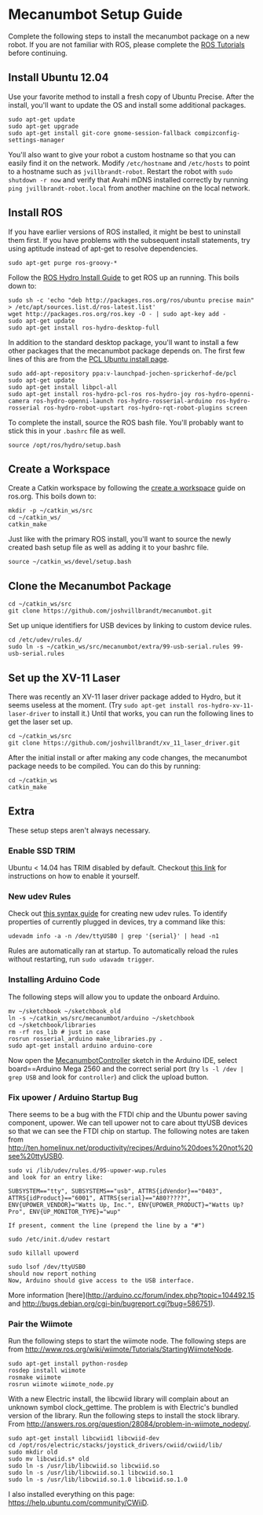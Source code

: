 Mecanumbot Setup Guide
======================

Complete the following steps to install the mecanumbot package on a new robot. If you are not familiar with ROS, please complete the [ROS Tutorials](http://wiki.ros.org/ROS/Tutorials) before continuing.

## Install Ubuntu 12.04

Use your favorite method to install a fresh copy of Ubuntu Precise. After the install, you'll want to update the OS and install some additional packages.

    sudo apt-get update
    sudo apt-get upgrade
    sudo apt-get install git-core gnome-session-fallback compizconfig-settings-manager

You'll also want to give your robot a custom hostname so that you can easily find it on the network. Modify `/etc/hostname` and `/etc/hosts` to point to a hostname such as `jvillbrandt-robot`. Restart the robot with `sudo shutdown -r now` and verify that Avahi mDNS installed correctly by running `ping jvillbrandt-robot.local` from another machine on the local network.

## Install ROS

If you have earlier versions of ROS installed, it might be best to uninstall them first. If you have problems with the subsequent install statements, try using aptitude instead of apt-get to resolve dependencies.

    sudo apt-get purge ros-groovy-*

Follow the [ROS Hydro Install Guide](http://wiki.ros.org/hydro/Installation/Ubuntu) to get ROS up an running. This boils down to:

    sudo sh -c 'echo "deb http://packages.ros.org/ros/ubuntu precise main" > /etc/apt/sources.list.d/ros-latest.list'
    wget http://packages.ros.org/ros.key -O - | sudo apt-key add -
    sudo apt-get update
    sudo apt-get install ros-hydro-desktop-full

In addition to the standard desktop package, you'll want to install a few other packages that the mecanumbot package depends on. The first few lines of this are from the [PCL Ubuntu install page](http://pointclouds.org/downloads/linux.html).

    sudo add-apt-repository ppa:v-launchpad-jochen-sprickerhof-de/pcl
    sudo apt-get update
    sudo apt-get install libpcl-all
    sudo apt-get install ros-hydro-pcl-ros ros-hydro-joy ros-hydro-openni-camera ros-hydro-openni-launch ros-hydro-rosserial-arduino ros-hydro-rosserial ros-hydro-robot-upstart ros-hydro-rqt-robot-plugins screen

To complete the install, source the ROS bash file. You'll probably want to stick this in your `.bashrc` file as well.

    source /opt/ros/hydro/setup.bash

## Create a Workspace

Create a Catkin workspace by following the [create a workspace](http://wiki.ros.org/catkin/Tutorials/create_a_workspace) guide on ros.org. This boils down to:

    mkdir -p ~/catkin_ws/src
    cd ~/catkin_ws/
    catkin_make

Just like with the primary ROS install, you'll want to source the newly created bash setup file as well as adding it to your bashrc file.

    source ~/catkin_ws/devel/setup.bash

## Clone the Mecanumbot Package

    cd ~/catkin_ws/src
    git clone https://github.com/joshvillbrandt/mecanumbot.git

Set up unique identifiers for USB devices by linking to custom device rules.

    cd /etc/udev/rules.d/
    sudo ln -s ~/catkin_ws/src/mecanumbot/extra/99-usb-serial.rules 99-usb-serial.rules

## Set up the XV-11 Laser

There was recently an XV-11 laser driver package added to Hydro, but it seems useless at the moment. (Try `sudo apt-get install ros-hydro-xv-11-laser-driver` to install it.) Until that works, you can run the following lines to get the laser set up.

    cd ~/catkin_ws/src
    git clone https://github.com/joshvillbrandt/xv_11_laser_driver.git

After the initial install or after making any code changes, the mecanumbot package needs to be compiled. You can do this by running:

    cd ~/catkin_ws
    catkin_make

## Extra

These setup steps aren't always necessary.

### Enable SSD TRIM

Ubuntu < 14.04 has TRIM disabled by default. Checkout [this link](http://askubuntu.com/questions/18903/how-to-enable-trim/19480#19480) for instructions on how to enable it yourself.

### New udev Rules

Check out [this syntax guide](http://www.reactivated.net/writing_udev_rules.html#syntax) for creating new udev rules. To identify properties of currently plugged in devices, try a command like this:

    udevadm info -a -n /dev/ttyUSB0 | grep '{serial}' | head -n1

Rules are automatically ran at startup. To automatically reload the rules without restarting, run `sudo udavadm trigger`.

### Installing Arduino Code

The following steps will allow you to update the onboard Arduino.

    mv ~/sketchbook ~/sketchbook_old
    ln -s ~/catkin_ws/src/mecanumbot/arduino ~/sketchbook
    cd ~/sketchbook/libraries
    rm -rf ros_lib # just in case
    rosrun rosserial_arduino make_libraries.py .
    sudo apt-get install arduino arduino-core 

Now open the [MecanumbotController](https://github.com/joshvillbrandt/MecanumbotController) sketch in the Arduino IDE, select board==Arduino Mega 2560 and the correct serial port (try `ls -l /dev | grep USB` and look for `controller`) and click the upload button.

### Fix upower / Arduino Startup Bug

There seems to be a bug with the FTDI chip and the Ubuntu power saving component, upower. We can tell upower not to care about ttyUSB devices so that we can see the FTDI chip on startup. The following notes are taken from http://ten.homelinux.net/productivity/recipes/Arduino%20does%20not%20see%20ttyUSB0.

    sudo vi /lib/udev/rules.d/95-upower-wup.rules
    and look for an entry like:

    SUBSYSTEM=="tty", SUBSYSTEMS=="usb", ATTRS{idVendor}=="0403", ATTRS{idProduct}=="6001", ATTRS{serial}=="A80?????", ENV{UPOWER_VENDOR}="Watts Up, Inc.", ENV{UPOWER_PRODUCT}="Watts Up? Pro", ENV{UP_MONITOR_TYPE}="wup"

    If present, comment the line (prepend the line by a "#")

    sudo /etc/init.d/udev restart

    sudo killall upowerd

    sudo lsof /dev/ttyUSB0
    should now report nothing
    Now, Arduino should give access to the USB interface. 

More information [here](http://arduino.cc/forum/index.php?topic=104492.15 and http://bugs.debian.org/cgi-bin/bugreport.cgi?bug=586751).

### Pair the Wiimote

Run the following steps to start the wiimote node. The following steps are from http://www.ros.org/wiki/wiimote/Tutorials/StartingWiimoteNode.

    sudo apt-get install python-rosdep
    rosdep install wiimote
    rosmake wiimote
    rosrun wiimote wiimote_node.py

With a new Electric install, the libcwiid library will complain about an unknown symbol clock_gettime. The problem is with Electric's bundled version of the library. Run the following steps to install the stock library. From http://answers.ros.org/question/28084/problem-in-wiimote_nodepy/.

    sudo apt-get install libcwiid1 libcwiid-dev
    cd /opt/ros/electric/stacks/joystick_drivers/cwiid/cwiid/lib/
    sudo mkdir old
    sudo mv libcwiid.s* old
    sudo ln -s /usr/lib/libcwiid.so libcwiid.so
    sudo ln -s /usr/lib/libcwiid.so.1 libcwiid.so.1
    sudo ln -s /usr/lib/libcwiid.so.1.0 libcwiid.so.1.0

I also installed everything on this page: https://help.ubuntu.com/community/CWiiD.
